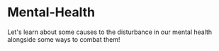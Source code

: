 # Mental-Health
Let's learn about some causes to the disturbance in our mental health alongside some ways to combat them!
